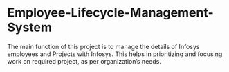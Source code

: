 # Employee-Lifecycle-Management-System
The main function of this project is to manage the details of Infosys employees and Projects with Infosys. This helps in prioritizing and focusing work on required project, as per organization’s needs.
